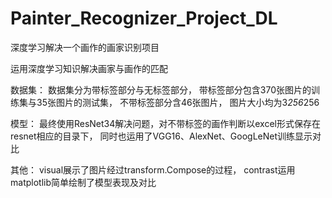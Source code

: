 # Painter_Recognizer_Project_DL
深度学习解决一个画作的画家识别项目

运用深度学习知识解决画家与画作的匹配

数据集：
  数据集分为带标签部分与无标签部分，
  带标签部分包含370张图片的训练集与35张图片的测试集，
  不带标签部分含46张图片，
  图片大小均为3*256*256
  
模型：
  最终使用ResNet34解决问题，对不带标签的画作判断以excel形式保存在resnet相应的目录下，
  同时也运用了VGG16、AlexNet、GoogLeNet训练显示对比
  
 其他：
  visual展示了图片经过transform.Compose的过程，
  contrast运用matplotlib简单绘制了模型表现及对比
 
